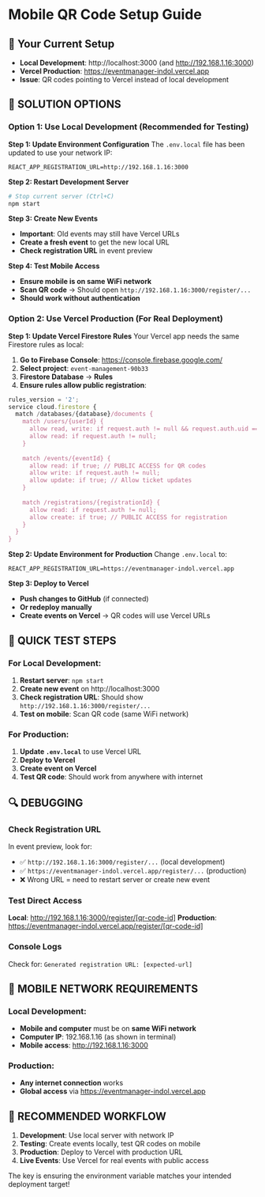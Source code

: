 # Mobile QR Code Setup Guide

## 🎯 Your Current Setup
- **Local Development**: http://localhost:3000 (and http://192.168.1.16:3000)
- **Vercel Production**: https://eventmanager-indol.vercel.app
- **Issue**: QR codes pointing to Vercel instead of local development

## 🔧 SOLUTION OPTIONS

### Option 1: Use Local Development (Recommended for Testing)

**Step 1: Update Environment Configuration**
The `.env.local` file has been updated to use your network IP:
```
REACT_APP_REGISTRATION_URL=http://192.168.1.16:3000
```

**Step 2: Restart Development Server**
```bash
# Stop current server (Ctrl+C)
npm start
```

**Step 3: Create New Events**
- **Important**: Old events may still have Vercel URLs
- **Create a fresh event** to get the new local URL
- **Check registration URL** in event preview

**Step 4: Test Mobile Access**
- **Ensure mobile is on same WiFi network**
- **Scan QR code** → Should open `http://192.168.1.16:3000/register/...`
- **Should work without authentication**

### Option 2: Use Vercel Production (For Real Deployment)

**Step 1: Update Vercel Firestore Rules**
Your Vercel app needs the same Firestore rules as local:

1. **Go to Firebase Console**: https://console.firebase.google.com/
2. **Select project**: `event-management-90b33`
3. **Firestore Database** → **Rules**
4. **Ensure rules allow public registration**:

```javascript
rules_version = '2';
service cloud.firestore {
  match /databases/{database}/documents {
    match /users/{userId} {
      allow read, write: if request.auth != null && request.auth.uid == userId;
      allow read: if request.auth != null;
    }
    
    match /events/{eventId} {
      allow read: if true; // PUBLIC ACCESS for QR codes
      allow write: if request.auth != null;
      allow update: if true; // Allow ticket updates
    }
    
    match /registrations/{registrationId} {
      allow read: if request.auth != null;
      allow create: if true; // PUBLIC ACCESS for registration
    }
  }
}
```

**Step 2: Update Environment for Production**
Change `.env.local` to:
```
REACT_APP_REGISTRATION_URL=https://eventmanager-indol.vercel.app
```

**Step 3: Deploy to Vercel**
- **Push changes to GitHub** (if connected)
- **Or redeploy manually**
- **Create events on Vercel** → QR codes will use Vercel URLs

## 🚀 QUICK TEST STEPS

### For Local Development:
1. **Restart server**: `npm start`
2. **Create new event** on http://localhost:3000
3. **Check registration URL**: Should show `http://192.168.1.16:3000/register/...`
4. **Test on mobile**: Scan QR code (same WiFi network)

### For Production:
1. **Update `.env.local`** to use Vercel URL
2. **Deploy to Vercel**
3. **Create event on Vercel**
4. **Test QR code**: Should work from anywhere with internet

## 🔍 DEBUGGING

### Check Registration URL
In event preview, look for:
- ✅ `http://192.168.1.16:3000/register/...` (local development)
- ✅ `https://eventmanager-indol.vercel.app/register/...` (production)
- ❌ Wrong URL = need to restart server or create new event

### Test Direct Access
**Local**: http://192.168.1.16:3000/register/[qr-code-id]
**Production**: https://eventmanager-indol.vercel.app/register/[qr-code-id]

### Console Logs
Check for: `Generated registration URL: [expected-url]`

## 📱 MOBILE NETWORK REQUIREMENTS

### Local Development:
- **Mobile and computer** must be on **same WiFi network**
- **Computer IP**: 192.168.1.16 (as shown in terminal)
- **Mobile access**: http://192.168.1.16:3000

### Production:
- **Any internet connection** works
- **Global access** via https://eventmanager-indol.vercel.app

## 🎯 RECOMMENDED WORKFLOW

1. **Development**: Use local server with network IP
2. **Testing**: Create events locally, test QR codes on mobile
3. **Production**: Deploy to Vercel with production URL
4. **Live Events**: Use Vercel for real events with public access

The key is ensuring the environment variable matches your intended deployment target!
